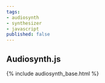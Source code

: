 ```yaml
---
tags:
- audiosynth
- synthesizer
- javascript
published: false
---
```

## Audiosynth.js

{% include audiosynth_base.html %}